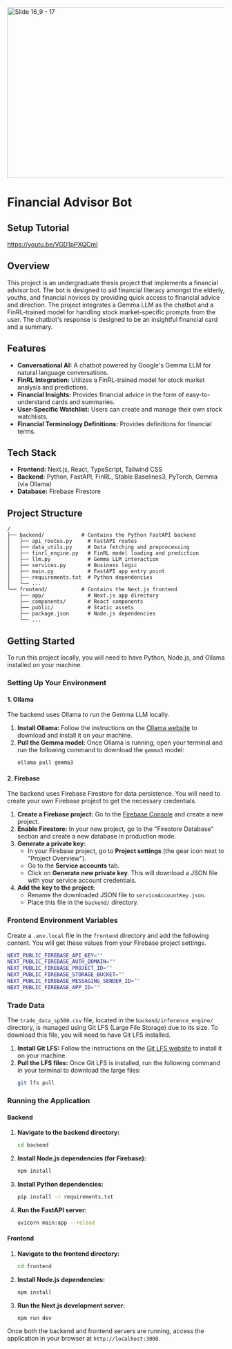 
<img width="1584" height="396" alt="Slide 16_9 - 17" src="https://github.com/user-attachments/assets/44917f54-2c74-404d-891d-bad9a59bbca0" />

# Financial Advisor Bot
## Setup Tutorial
https://youtu.be/VGD1pPXQCmI

## Overview

This project is an undergraduate thesis project that implements a financial advisor bot. The bot is designed to aid financial literacy amongst the elderly, youths, and financial novices by providing quick access to financial advice and direction. The project integrates a Gemma LLM as the chatbot and a FinRL-trained model for handling stock market-specific prompts from the user. The chatbot's response is designed to be an insightful financial card and a summary.

## Features

- **Conversational AI:** A chatbot powered by Google's Gemma LLM for natural language conversations.
- **FinRL Integration:** Utilizes a FinRL-trained model for stock market analysis and predictions.
- **Financial Insights:** Provides financial advice in the form of easy-to-understand cards and summaries.
- **User-Specific Watchlist:** Users can create and manage their own stock watchlists.
- **Financial Terminology Definitions:** Provides definitions for financial terms.

## Tech Stack

- **Frontend:** Next.js, React, TypeScript, Tailwind CSS
- **Backend:** Python, FastAPI, FinRL, Stable Baselines3, PyTorch, Gemma (via Ollama)
- **Database:** Firebase Firestore

## Project Structure

```
/
├── backend/            # Contains the Python FastAPI backend
│   ├── api_routes.py     # FastAPI routes
│   ├── data_utils.py     # Data fetching and preprocessing
│   ├── finrl_engine.py   # FinRL model loading and prediction
│   ├── llm.py            # Gemma LLM interaction
│   ├── services.py       # Business logic
│   ├── main.py           # FastAPI app entry point
│   ├── requirements.txt  # Python dependencies
│   └── ...
└── frontend/           # Contains the Next.js frontend
    ├── app/              # Next.js app directory
    ├── components/       # React components
    ├── public/           # Static assets
    ├── package.json      # Node.js dependencies
    └── ...
```

## Getting Started

To run this project locally, you will need to have Python, Node.js, and Ollama installed on your machine.

### Setting Up Your Environment

#### 1. Ollama

The backend uses Ollama to run the Gemma LLM locally.

1.  **Install Ollama:** Follow the instructions on the [Ollama website](https://ollama.ai/) to download and install it on your machine.
2.  **Pull the Gemma model:** Once Ollama is running, open your terminal and run the following command to download the `gemma3` model:
    ```bash
    ollama pull gemma3
    ```

#### 2. Firebase

The backend uses Firebase Firestore for data persistence. You will need to create your own Firebase project to get the necessary credentials.

1.  **Create a Firebase project:** Go to the [Firebase Console](https://console.firebase.google.com/) and create a new project.
2.  **Enable Firestore:** In your new project, go to the "Firestore Database" section and create a new database in production mode.
3.  **Generate a private key:**
    - In your Firebase project, go to **Project settings** (the gear icon next to "Project Overview").
    - Go to the **Service accounts** tab.
    - Click on **Generate new private key**. This will download a JSON file with your service account credentials.
4.  **Add the key to the project:**
    - Rename the downloaded JSON file to `serviceAccountKey.json`.
    - Place this file in the `backend/` directory.

### Frontend Environment Variables

Create a `.env.local` file in the `frontend` directory and add the following content. You will get these values from your Firebase project settings.

```bash
NEXT_PUBLIC_FIREBASE_API_KEY=""
NEXT_PUBLIC_FIREBASE_AUTH_DOMAIN=""
NEXT_PUBLIC_FIREBASE_PROJECT_ID=""
NEXT_PUBLIC_FIREBASE_STORAGE_BUCKET=""
NEXT_PUBLIC_FIREBASE_MESSAGING_SENDER_ID=""
NEXT_PUBLIC_FIREBASE_APP_ID=""
```

### Trade Data
The `trade_data_sp500.csv` file, located in the `backend/inference_engine/` directory, is managed using Git LFS (Large File Storage) due to its size. To download this file, you will need to have Git LFS installed.

1.  **Install Git LFS:** Follow the instructions on the [Git LFS website](https://git-lfs.github.com/) to install it on your machine.
2.  **Pull the LFS files:** Once Git LFS is installed, run the following command in your terminal to download the large files:
    ```bash
    git lfs pull
    ```

### Running the Application

#### Backend

1.  **Navigate to the backend directory:**

    ```bash
    cd backend
    ```

2.  **Install Node.js dependencies (for Firebase):**

    ```bash
    npm install
    ```

3.  **Install Python dependencies:**

    ```bash
    pip install -r requirements.txt
    ```

4.  **Run the FastAPI server:**
    ```bash
    uvicorn main:app --reload
    ```

#### Frontend

1.  **Navigate to the frontend directory:**

    ```bash
    cd frontend
    ```

2.  **Install Node.js dependencies:**

    ```bash
    npm install
    ```

3.  **Run the Next.js development server:**
    ```bash
    npm run dev
    ```

Once both the backend and frontend servers are running, access the application in your browser at `http://localhost:3000`.
